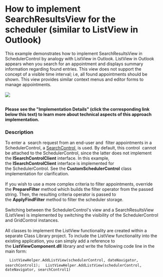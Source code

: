 # How to implement SearchResultsView for the scheduler (similar to ListView in Outlook)  


<p>This example demonstrates how to implement SearchResultsView in SchedulerControl by analogy with ListView in Outlook. ListView in Outlook appears when you search for an appointment and displays summary information regarding found entries. This view does not support the concept of a visible time interval; i.e, all found appointments should be shown. This view provides similar context menus and editor forms to manage appointments.<br /><br /><img src="https://raw.githubusercontent.com/DevExpress-Examples/how-to-implement-searchresultsview-for-the-scheduler-similar-to-listview-in-outlook-t274749/15.1.5+/media/3ba07ea5-481d-11e5-80bf-00155d62480c.png"></p>
<br /><strong>Please see the "Implementation Details" (click the corresponding link below this text) to learn more about technical aspects of this approach implementation.</strong>


<h3>Description</h3>

<p>To enter&nbsp;a&nbsp; search request from an end-user and&nbsp; filter appointments in a SchedulerControl, a&nbsp;<a href="https://documentation.devexpress.com/#WindowsForms/clsDevExpressXtraEditorsSearchControltopic">SearchControl&nbsp;</a>&nbsp;is used. By default, this control&nbsp; cannot be attached to the SchedulerControl, since the latter does not implement the&nbsp;<strong>ISearchControlClient</strong>&nbsp;interface. In this example, the&nbsp;<strong>ISearchControlClient</strong>&nbsp;interface is implemented for the&nbsp;SchedulerControl. See the&nbsp;<strong>CustomSchedulerControl</strong>&nbsp;class implementation for clarification.<br /><br />If you wish to use a more complex criteria to filter appointments, override the&nbsp;<strong>PrepareFilter</strong>&nbsp;method which builds the filter operator&nbsp;from the passed string. Then, the resulting criteria operator is passed to the&nbsp;<strong>ApplyFindFilter</strong>&nbsp;method to filter the scheduler storage.&nbsp;<br /><br />Switching between the SchedulerControl's view and a SearchResultsView (ListView) is implemented by switching the visibility of the SchedulerControl and GridControl instances.&nbsp;<br /><br />All classes to implement the ListView&nbsp;functionality are created within a separate Class Library project. To include the ListView&nbsp;functionality into the existing application, you can simply add a reference to the&nbsp;<strong>ListViewComponent.dll</strong>&nbsp;library and write the following code line in the main form:</p>
<code lang="cs">  ListViewHelper.AddListView(schedulerControl, dateNavigator, searchControl1);</code>
<code lang="vb">  ListViewHelper.AddListView(schedulerControl, dateNavigator, searchControl1)</code>

<br/>


